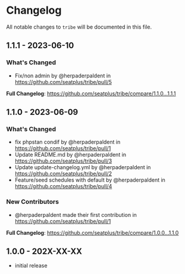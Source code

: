 # Changelog

All notable changes to `tribe` will be documented in this file.

## 1.1.1 - 2023-06-10

### What's Changed

- Fix/non admin by @herpaderpaldent in https://github.com/seatplus/tribe/pull/5

**Full Changelog**: https://github.com/seatplus/tribe/compare/1.1.0...1.1.1

## 1.1.0 - 2023-06-09

### What's Changed

- fix phpstan condif by @herpaderpaldent in https://github.com/seatplus/tribe/pull/1
- Update README.md by @herpaderpaldent in https://github.com/seatplus/tribe/pull/3
- Update update-changelog.yml by @herpaderpaldent in https://github.com/seatplus/tribe/pull/2
- Feature/seed schedules with default by @herpaderpaldent in https://github.com/seatplus/tribe/pull/4

### New Contributors

- @herpaderpaldent made their first contribution in https://github.com/seatplus/tribe/pull/1

**Full Changelog**: https://github.com/seatplus/tribe/compare/1.0.0...1.1.0

## 1.0.0 - 202X-XX-XX

- initial release
